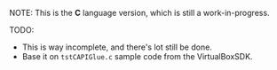 NOTE: This is the __C__ language version, which is still a work-in-progress.

TODO:
* This is way incomplete, and there's lot still be done.
* Base it on `tstCAPIGlue.c` sample code from the VirtualBoxSDK.
